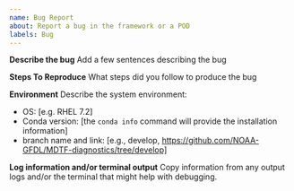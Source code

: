 ```yaml
---
name: Bug Report
about: Report a bug in the framework or a POD
labels: Bug
---
```


**Describe the bug**
Add a few sentences describing the bug

**Steps To Reproduce**
What steps did you follow to produce the bug

**Environment**
Describe the system environment:
- OS: [e.g. RHEL 7.2]
- Conda version: [the `conda info` command will provide the installation information] 
- branch name and link: [e.g., develop, https://github.com/NOAA-GFDL/MDTF-diagnostics/tree/develop]

**Log information and/or terminal output**
Copy information from any output logs and/or the terminal that might help with debugging.
